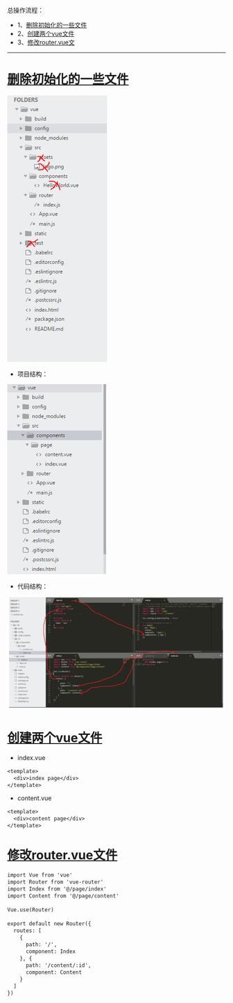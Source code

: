 总操作流程：
- 1、[删除初始化的一些文件](#vue.js-01)
- 2、[创建两个vue文件](#vue.js-02)
- 3、[修改router.vue文](#vue.js-03)


-------

# <a name="vue.js-01" href="#" >删除初始化的一些文件</a>
![](image/3-1.png)

- 项目结构：

![](image/3-2.png)

- 代码结构：

![](image/3-3.png)

# <a name="vue.js-02" href="#" >创建两个vue文件</a>

- index.vue

```
<template>
  <div>index page</div>
</template>
```
- content.vue

```
<template>
  <div>content page</div>
</template>
```
# <a name="vue.js-03" href="#" >修改router.vue文件</a>
```
import Vue from 'vue'
import Router from 'vue-router'
import Index from '@/page/index'
import Content from '@/page/content'

Vue.use(Router)

export default new Router({
  routes: [
    {
      path: '/',
      component: Index
    }, {
      path: '/content/:id',
      component: Content
    }
  ]
})
```
